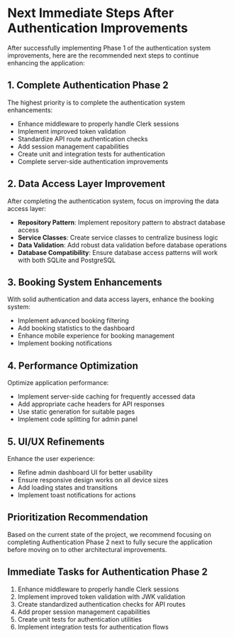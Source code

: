 # Next Immediate Steps After Authentication Improvements

After successfully implementing Phase 1 of the authentication system improvements, here are the recommended next steps to continue enhancing the application:

## 1. Complete Authentication Phase 2

The highest priority is to complete the authentication system enhancements:

- Enhance middleware to properly handle Clerk sessions
- Implement improved token validation
- Standardize API route authentication checks
- Add session management capabilities
- Create unit and integration tests for authentication
- Complete server-side authentication improvements

## 2. Data Access Layer Improvement

After completing the authentication system, focus on improving the data access layer:

- **Repository Pattern**: Implement repository pattern to abstract database access
- **Service Classes**: Create service classes to centralize business logic
- **Data Validation**: Add robust data validation before database operations
- **Database Compatibility**: Ensure database access patterns will work with both SQLite and PostgreSQL

## 3. Booking System Enhancements

With solid authentication and data access layers, enhance the booking system:

- Implement advanced booking filtering
- Add booking statistics to the dashboard
- Enhance mobile experience for booking management
- Implement booking notifications

## 4. Performance Optimization

Optimize application performance:

- Implement server-side caching for frequently accessed data
- Add appropriate cache headers for API responses
- Use static generation for suitable pages
- Implement code splitting for admin panel

## 5. UI/UX Refinements

Enhance the user experience:

- Refine admin dashboard UI for better usability
- Ensure responsive design works on all device sizes
- Add loading states and transitions
- Implement toast notifications for actions

## Prioritization Recommendation

Based on the current state of the project, we recommend focusing on completing Authentication Phase 2 next to fully secure the application before moving on to other architectural improvements.

## Immediate Tasks for Authentication Phase 2

1. Enhance middleware to properly handle Clerk sessions
2. Implement improved token validation with JWK validation
3. Create standardized authentication checks for API routes
4. Add proper session management capabilities
5. Create unit tests for authentication utilities
6. Implement integration tests for authentication flows 